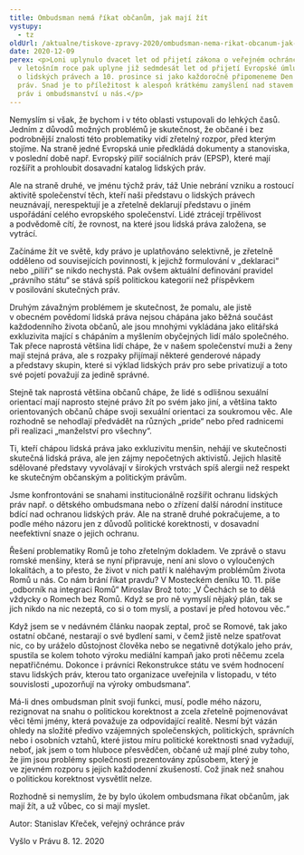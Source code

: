 ```yaml
---
title: Ombudsman nemá říkat občanům, jak mají žít
vystupy:
  - tz
oldUrl: /aktualne/tiskove-zpravy-2020/ombudsman-nema-rikat-obcanum-jak-maji-zit
date: 2020-12-09
perex: <p>Loni uplynulo dvacet let od přijetí zákona o veřejném ochránci práv,
  v letošním roce pak uplyne již sedmdesát let od přijetí Evropské úmluvy
  o lidských právech a 10. prosince si jako každoročně připomeneme Den lidských
  práv. Snad je to příležitost k alespoň krátkému zamyšlení nad stavem lidských
  práv i ombudsmanství u nás.</p>
---
```

<!-- imported from the old website -->
<p>Nemyslím si však, že&nbsp;bychom i&nbsp;v&nbsp;této oblasti vstupovali do&nbsp;lehkých časů. Jedním z&nbsp;důvodů možných problémů je skutečnost, že&nbsp;občané i&nbsp;bez podrobnější znalosti této problematiky vidí zřetelný rozpor, před kterým stojíme. Na&nbsp;straně jedné Evropská unie předkládá dokumenty a&nbsp;stanoviska, v&nbsp;poslední době např.&nbsp;Evropský pilíř sociálních práv (EPSP), které mají rozšířit a&nbsp;prohloubit dosavadní katalog lidských práv.</p>

<p>Ale na&nbsp;straně druhé, ve&nbsp;jménu týchž práv, táž Unie nebrání vzniku a&nbsp;rostoucí aktivitě společenství těch, kteří naši představu o&nbsp;lidských právech neuznávají, nerespektují je a&nbsp;zřetelně deklarují představu o&nbsp;jiném uspořádání celého evropského společenství. Lidé ztrácejí trpělivost a&nbsp;podvědomě cítí, že&nbsp;rovnost, na&nbsp;které jsou lidská práva založena, se vytrácí.</p>

<p>Začínáme žít ve&nbsp;světě, kdy právo je uplatňováno selektivně, je zřetelně odděleno od&nbsp;souvisejících povinností, k&nbsp;jejichž formulování v&nbsp;&bdquo;deklaraci&ldquo; nebo &bdquo;pilíři&ldquo; se nikdo nechystá. Pak ovšem aktuální definování pravidel &bdquo;právního státu&ldquo; se stává spíš politickou kategorií než příspěvkem v&nbsp;posilování skutečných práv.</p>

<p>Druhým závažným problémem je skutečnost, že&nbsp;pomalu, ale jistě v&nbsp;obecném povědomí lidská práva nejsou chápána jako běžná součást každodenního života občanů, ale jsou mnohými vykládána jako elitářská exkluzivita mající s&nbsp;chápáním a&nbsp;myšlením obyčejných lidí málo společného. Tak přece naprostá většina lidí chápe, že&nbsp;v&nbsp;našem společenství muži a&nbsp;ženy mají stejná práva, ale s&nbsp;rozpaky přijímají některé genderové nápady a&nbsp;představy skupin, které si výklad lidských práv pro sebe privatizují a&nbsp;toto své pojetí považují za&nbsp;jedině správné.</p>

<p>Stejně tak naprostá většina občanů chápe, že&nbsp;lidé s&nbsp;odlišnou sexuální orientací mají naprosto stejné právo žít po&nbsp;svém jako jiní, a&nbsp;většina takto orientovaných občanů chápe svoji sexuální orientaci za&nbsp;soukromou věc. Ale rozhodně se nehodlají předvádět na&nbsp;různých &bdquo;pride&ldquo; nebo před radnicemi při realizaci &bdquo;manželství pro všechny&ldquo;.</p>

<p>Ti, kteří chápou lidská práva jako exkluzivitu menšin, nehájí ve&nbsp;skutečnosti skutečná lidská práva, ale jen zájmy nepočetných aktivistů. Jejich hlasitě sdělované představy vyvolávají v&nbsp;širokých vrstvách spíš alergii než respekt ke&nbsp;skutečným občanským a&nbsp;politickým právům.</p>

<p>Jsme konfrontováni se snahami institucionálně rozšířit ochranu lidských práv např.&nbsp;o&nbsp;dětského ombudsmana nebo o&nbsp;zřízení další národní instituce bdící nad ochranou lidských práv. Ale na&nbsp;straně druhé pokračujeme, a&nbsp;to podle mého názoru jen z&nbsp;důvodů politické korektnosti, v&nbsp;dosavadní neefektivní snaze o&nbsp;jejich ochranu.</p>

<p>Řešení problematiky Romů je toho zřetelným dokladem. Ve&nbsp;zprávě o&nbsp;stavu romské menšiny, která se nyní připravuje, není ani slovo o&nbsp;vyloučených lokalitách, a&nbsp;to přesto, že&nbsp;život v&nbsp;nich patří k&nbsp;naléhavým problémům života Romů u&nbsp;nás. Co nám brání říkat pravdu? V&nbsp;Mosteckém deníku 10.&nbsp;11.&nbsp;píše &bdquo;odborník na&nbsp;integraci Romů&ldquo; Miroslav Brož toto: &bdquo;V Čechách se to dělá vždycky o&nbsp;Romech bez Romů. Když se pro ně vymyslí nějaký plán, tak se jich nikdo na&nbsp;nic nezeptá, co si o&nbsp;tom myslí, a&nbsp;postaví je před hotovou věc.&ldquo;</p>

<p>Když jsem se v&nbsp;nedávném článku naopak zeptal, proč se Romové, tak jako ostatní občané, nestarají o&nbsp;své bydlení sami, v&nbsp;čemž jistě nelze spatřovat nic, co by uráželo důstojnost člověka nebo se negativně dotýkalo jeho práv, spustila se kolem tohoto výroku mediální kampaň jako proti něčemu zcela nepatřičnému. Dokonce i&nbsp;právníci Rekonstrukce státu ve&nbsp;svém hodnocení stavu lidských práv, kterou tato organizace uveřejnila v&nbsp;listopadu, v&nbsp;této souvislosti &bdquo;upozorňují na&nbsp;výroky ombudsmana&ldquo;.</p>

<p>Má-li dnes ombudsman plnit svoji funkci, musí, podle mého názoru, rezignovat na&nbsp;snahu o&nbsp;politickou korektnost a&nbsp;zcela zřetelně pojmenovávat věci těmi jmény, která považuje za&nbsp;odpovídající realitě. Nesmí být vázán ohledy na&nbsp;složité předivo vzájemných společenských, politických, správních nebo i&nbsp;osobních vztahů, které jistou míru politické korektnosti snad vyžadují, neboť, jak jsem o&nbsp;tom hluboce přesvědčen, občané už mají plné zuby toho, že&nbsp;jim jsou problémy společnosti prezentovány způsobem, který je ve&nbsp;zjevném rozporu s&nbsp;jejich každodenní zkušeností. Což jinak než snahou o&nbsp;politickou korektnost vysvětlit nelze.</p>

<p>Rozhodně si nemyslím, že&nbsp;by bylo úkolem ombudsmana říkat občanům, jak mají žít, a&nbsp;už vůbec, co si mají myslet.</p>

<p>Autor: Stanislav Křeček, veřejný ochránce práv</p>

<p>Vyšlo v&nbsp;Právu 8.&nbsp;12.&nbsp;2020</p>

